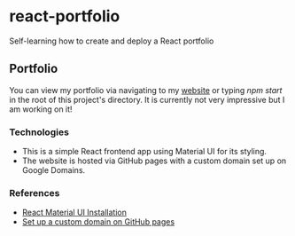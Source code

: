 # react-portfolio

Self-learning how to create and deploy a React portfolio

## Portfolio

You can view my portfolio via navigating to my <a href="https://kaifsindhi.com/">website</a> or typing <i>npm start</i> in the root of this project's directory. It is currently not very impressive but I am working on it!

### Technologies
<ul>
  <li>
  This is a simple React frontend app using Material UI for its styling.
  </li>
  <li>
  The website is hosted via GitHub pages with a custom domain set up on Google Domains. 
  </li>
</ul>

### References
<ul>
  <li>
    <a href="https://mui.com/material-ui/getting-started/installation/#main-content">
    React Material UI Installation
    </a>
  </li>
  <li>
    <a href="https://gist.github.com/ChrisTollefson/a3af6d902a74a0afd1c2d79aadc9bb3f#hyperlinks">
    Set up a custom domain on GitHub pages
    </a>
  </li> 
</ul>
